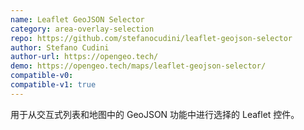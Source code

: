 ```yaml
---
name: Leaflet GeoJSON Selector
category: area-overlay-selection
repo: https://github.com/stefanocudini/leaflet-geojson-selector
author: Stefano Cudini
author-url: https://opengeo.tech/
demo: https://opengeo.tech/maps/leaflet-geojson-selector/
compatible-v0:
compatible-v1: true
---
```


用于从交互式列表和地图中的 GeoJSON 功能中进行选择的 Leaflet 控件。
